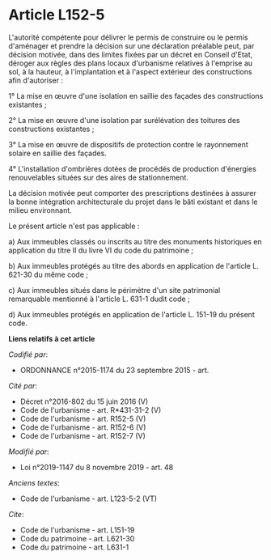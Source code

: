 # Article L152-5

L'autorité compétente pour délivrer le permis de construire ou le permis d'aménager et prendre la décision sur une
déclaration préalable peut, par décision motivée, dans des limites fixées par un décret en Conseil d'Etat, déroger aux règles
des plans locaux d'urbanisme relatives à l'emprise au sol, à la hauteur, à l'implantation et à l'aspect extérieur des
constructions afin d'autoriser :

1° La mise en œuvre d'une isolation en saillie des façades des constructions existantes ;

2° La mise en œuvre d'une isolation par surélévation des toitures des constructions existantes ;

3° La mise en œuvre de dispositifs de protection contre le rayonnement solaire en saillie des façades.

4° L'installation d'ombrières dotées de procédés de production d'énergies renouvelables situées sur des aires de
stationnement.

La décision motivée peut comporter des prescriptions destinées à assurer la bonne intégration architecturale du projet dans
le bâti existant et dans le milieu environnant.

Le présent article n'est pas applicable :

a) Aux immeubles classés ou inscrits au titre des monuments historiques en application du titre II du livre VI du code du
patrimoine ;

b) Aux immeubles protégés au titre des abords en application de l'article L. 621-30 du même code ;

c) Aux immeubles situés dans le périmètre d'un site patrimonial remarquable mentionné à l'article L. 631-1 dudit code ;

d) Aux immeubles protégés en application de l'article L. 151-19 du présent code.

**Liens relatifs à cet article**

_Codifié par_:

  - ORDONNANCE n°2015-1174 du 23 septembre 2015 - art.

_Cité par_:

  - Décret n°2016-802 du 15 juin 2016 (V)
  - Code de l'urbanisme - art. R*431-31-2 (V)
  - Code de l'urbanisme - art. R152-5 (V)
  - Code de l'urbanisme - art. R152-6 (V)
  - Code de l'urbanisme - art. R152-7 (V)

_Modifié par_:

  - Loi n°2019-1147 du 8 novembre 2019 - art. 48

_Anciens textes_:

  - Code de l'urbanisme - art. L123-5-2 (VT)

_Cite_:

  - Code de l'urbanisme - art. L151-19
  - Code du patrimoine - art. L621-30
  - Code du patrimoine - art. L631-1
